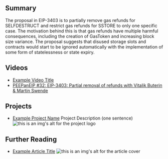 ## Summary

The proposal in EIP-3403 is to partially remove gas refunds for SELFDESTRUCT and restrict gas refunds for SSTORE to only one specific case. The motivation behind this is that gas refunds have multiple harmful consequences, including the creation of GasToken and increasing block size variance. The proposal suggests that disused storage slots and contracts would start to be ignored automatically with the implementation of some form of statelessness or state expiry.

## Videos

- [Example Video Title](https://www.youtube.com/watch?v=TDGq4aeevgY)
- [PEEPanEIP #32: EIP-3403: Partial removal of refunds with Vitalik Buterin & Martin Swende](https://www.youtube.com/watch?v=jqmM3xL6Ny8&list=PL4cwHXAawZxqu0PKKyMzG_3BJV_xZTi1F&index=81)

## Projects

- [Example Project Name](https://xxxx.xxx/xxxxx) Project Description (one sentence) ![this is an img's alt for the project logo](https://xxxx.xxx/project-logo.xxx)

## Further Reading

- [Example Article Title](https://xxxx.xxx/xxxxx) ![this is an img's alt for the article cover](https://xxxx.xxx/article-cover.xxx)
